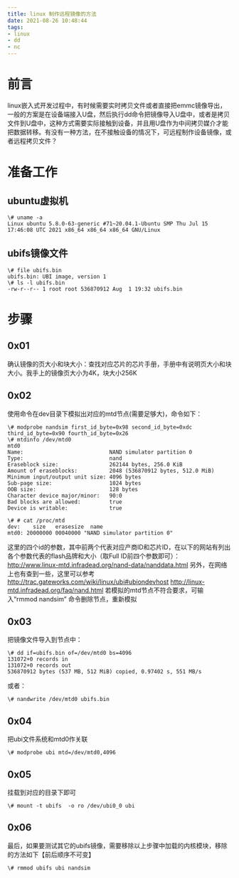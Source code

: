 ```yaml
---
title: linux 制作远程镜像的方法
date: 2021-08-26 10:48:44
tags:
- linux
- dd
- nc
---
```


# 前言
linux嵌入式开发过程中，有时候需要实时拷贝文件或者直接把emmc镜像导出，一般的方案是在设备端接入U盘，然后执行dd命令把镜像导入U盘中，或者是拷贝文件到U盘中，这种方式需要实际接触到设备，并且用U盘作为中间拷贝媒介才能把数据转移。有没有一种方法，在不接触设备的情况下，可远程制作设备镜像，或者远程拷贝文件？

<!--more-->

# 准备工作

## ubuntu虚拟机

	\# uname -a
	Linux ubuntu 5.8.0-63-generic #71~20.04.1-Ubuntu SMP Thu Jul 15 17:46:08 UTC 2021 x86_64 x86_64 x86_64 GNU/Linux


## ubifs镜像文件

	\# file ubifs.bin
	ubifs.bin: UBI image, version 1
	\# ls -l ubifs.bin
	-rw-r--r-- 1 root root 536870912 Aug  1 19:32 ubifs.bin


# 步骤

## 0x01
确认镜像的页大小和块大小：查找对应芯片的芯片手册，手册中有说明页大小和块大小。我手上的镜像页大小为4K，块大小256K


## 0x02
使用命令在dev目录下模拟出对应的mtd节点(需要足够大)，命令如下：

	\# modprobe nandsim first_id_byte=0x98 second_id_byte=0xdc third_id_byte=0x90 fourth_id_byte=0x26
	\# mtdinfo /dev/mtd0
	mtd0
	Name:                           NAND simulator partition 0
	Type:                           nand
	Eraseblock size:                262144 bytes, 256.0 KiB
	Amount of eraseblocks:          2048 (536870912 bytes, 512.0 MiB)
	Minimum input/output unit size: 4096 bytes
	Sub-page size:                  1024 bytes
	OOB size:                       128 bytes
	Character device major/minor:   90:0
	Bad blocks are allowed:         true
	Device is writable:             true

	\# # cat /proc/mtd
	dev:    size   erasesize  name
	mtd0: 20000000 00040000 "NAND simulator partition 0"


这里的四个id的参数，其中前两个代表对应产商ID和芯片ID，在以下的网站有列出各个参数代表的flash品牌和大小（取Full ID前四个参数即可）：
<http://www.linux-mtd.infradead.org/nand-data/nanddata.html>
另外，在网络上也有查到一些，这里可以参考
<http://trac.gateworks.com/wiki/linux/ubi#ubiondevhost>
<http://linux-mtd.infradead.org/faq/nand.html>
若模拟的mtd节点不符合要求，可输入“rmmod nandsim” 命令删除节点，重新模拟

## 0x03
把镜像文件导入到节点中：

	\# dd if=ubifs.bin of=/dev/mtd0 bs=4096
	131072+0 records in
	131072+0 records out
	536870912 bytes (537 MB, 512 MiB) copied, 0.97402 s, 551 MB/s


或者：

	\# nandwrite /dev/mtd0 ubifs.bin


## 0x04
把ubi文件系统和mtd0作关联

	\# modprobe ubi mtd=/dev/mtd0,4096


## 0x05
挂载到对应的目录下即可

	\# mount -t ubifs  -o ro /dev/ubi0_0 ubi


## 0x06
最后，如果要测试其它的ubifs镜像，需要移除以上步骤中加载的内核模块，移除的方法如下【前后顺序不可变】

	\# rmmod ubifs ubi nandsim





